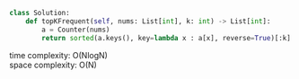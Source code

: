 ```python
class Solution:
    def topKFrequent(self, nums: List[int], k: int) -> List[int]:
        a = Counter(nums)
        return sorted(a.keys(), key=lambda x : a[x], reverse=True)[:k]
```

time complexity: O(NlogN)             
space complexity: O(N)

